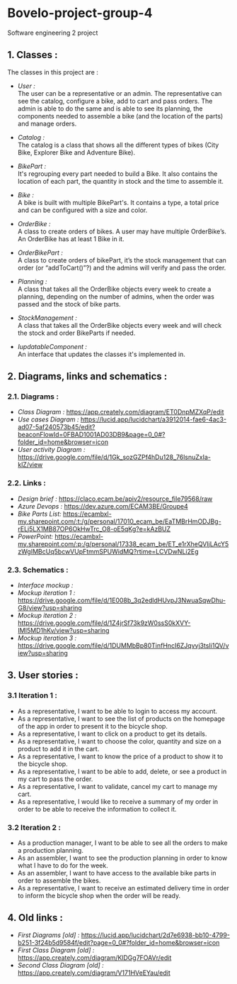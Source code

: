 # **Bovelo-project-group-4**  

Software engineering 2 project


## **1. Classes :**  

The classes in this project are :

- *User :*  
The user can be a representative or an admin. The representative can see the catalog, configure a bike, add to cart and pass orders. The admin is able to do the same and is able to see its planning, the components needed to assemble a bike (and the location of the parts) and manage orders.

- *Catalog :*  
The catalog is a class that shows all the different types of bikes (City Bike, Explorer Bike and Adventure Bike).

- *BikePart :*  
It's regrouping every part needed to build a Bike. It also contains the location of each part, the quantity in stock and the time to assemble it.

- *Bike :*  
A bike is built with multiple BikePart's. It contains a type, a total price and can be configured with a size and color.

- *OrderBike :*  
A class to create orders of bikes. A user may have multiple OrderBike’s. An OrderBike has at least 1 Bike in it. 

- *OrderBikePart :*  
A class to create orders of bikePart, it’s the stock management that can order (or “addToCart()”?) and the admins will verify and pass the order.

- *Planning :*  
A class that takes all the OrderBike objects every week to create a planning, depending on the number of admins, when the order was passed and the stock of bike parts.

- *StockManagement :*  
A class that takes all the OrderBike objects every week and will check the stock and order BikeParts if needed. 

- *IupdatableComponent :*  
An interface that updates the classes it's implemented in.


## **2. Diagrams, links and schematics :**  

### **2.1. Diagrams :**  
- *Class Diagram :* https://app.creately.com/diagram/ET0DnpMZXqP/edit
- *Use cases Diagram :* https://lucid.app/lucidchart/a3912014-fae6-4ac3-ad07-5af240573b45/edit?beaconFlowId=0FBAD1001AD03DB9&page=0_0#?folder_id=home&browser=icon
- *User activity Diagram :* https://drive.google.com/file/d/1Gk_sozGZPf4hDu128_76lsnuZxIa-klZ/view  

### **2.2. Links :**  
- *Design brief :* https://claco.ecam.be/apiv2/resource_file79568/raw
- *Azure Devops :* https://dev.azure.com/ECAM3BE/Groupe4  
- *Bike Parts List:* https://ecambxl-my.sharepoint.com/:t:/g/personal/17010_ecam_be/EaTMBrHmODJBg-rELj5LX1MB87OP6OkHwTrc_O8-oE5qKg?e=kAzBUZ
- *PowerPoint:* https://ecambxl-my.sharepoint.com/:p:/g/personal/17338_ecam_be/ET_e1rXheQVIjLAcY5zWgIMBcUq5bcwVUpFtmmSPUWidMQ?rtime=LCVDwNLi2Eg

### **2.3. Schematics :**  
- *Interface mockup :*  
- *Mockup iteration 1 :* https://drive.google.com/file/d/1E008b_3q2edldHUvpJ3NwuaSqwDhu-G8/view?usp=sharing
- *Mockup iteration 2 :* https://drive.google.com/file/d/1Z4jrSf73k9zW0ssS0kXVY-IMI5MD1hKv/view?usp=sharing
- *Mockup iteration 3 :* https://drive.google.com/file/d/1DUMMbBp80TinfHncI6ZJqvvj3tsIi1QV/view?usp=sharing


## **3. User stories :**

###  **3.1 Iteration 1 :**  

- As a representative, I want to be able to login to access my account.  
- As a representative, I want to see the list of products on the homepage of the app in order to present it to the bicycle shop.
- As a representative, I want to click on a product to get its details.
- As a representative, I want to choose the color, quantity and size on a product to add it in the cart.
- As a representative, I want to know the price of a product to show it to the bicycle shop.
- As a representative, I want to be able to add, delete, or see a product in my cart to pass the order.
- As a representative, I want to validate, cancel my cart to manage my cart.
- As a representative, I would like to receive a summary of my order in order to be able to receive the information to collect it.

###  **3.2 Iteration 2 :**  

- As a production manager, I want to be able to see all the orders to make a production planning.
- As an assembler, I want to see the production planning in order to know what I have to do for the week.
- As an assembler, I want to have access to the available bike parts in order to assemble the bikes.
- As a representative, I want to receive an estimated delivery time in order to inform the bicycle shop when the order will be ready.

## **4. Old links :**  

- *First Diagrams [old] :* https://lucid.app/lucidchart/2d7e6938-bb10-4799-b251-3f24b5d9584f/edit?page=0_0#?folder_id=home&browser=icon  
- *First Class Diagram [old] :* https://app.creately.com/diagram/KlDGg7FOAVr/edit
- *Second Class Diagram [old] :* https://app.creately.com/diagram/V171HVeEYau/edit

